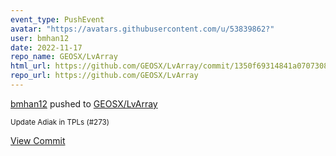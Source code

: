 ```yaml
---
event_type: PushEvent
avatar: "https://avatars.githubusercontent.com/u/53839862?"
user: bmhan12
date: 2022-11-17
repo_name: GEOSX/LvArray
html_url: https://github.com/GEOSX/LvArray/commit/1350f69314841a070730897116af727772da828a
repo_url: https://github.com/GEOSX/LvArray
---
```


<a href='https://github.com/bmhan12' target='_blank'>bmhan12</a> pushed to <a href='https://github.com/GEOSX/LvArray' target='_blank'>GEOSX/LvArray</a>

<small>Update Adiak in TPLs (#273)</small>

<a href='https://github.com/GEOSX/LvArray/commit/1350f69314841a070730897116af727772da828a' target='_blank'>View Commit</a>